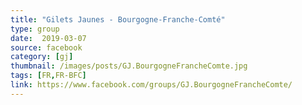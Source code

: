 ```yaml
---
title: "Gilets Jaunes - Bourgogne-Franche-Comté"
type: group
date:  2019-03-07
source: facebook
category: [gj]
thumbnail: /images/posts/GJ.BourgogneFrancheComte.jpg
tags: [FR,FR-BFC]
link: https://www.facebook.com/groups/GJ.BourgogneFrancheComte/
---
```

